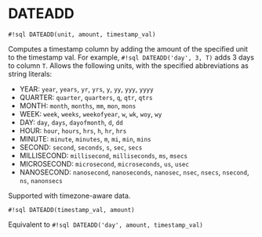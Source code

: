 # DATEADD

`#!sql DATEADD(unit, amount, timestamp_val)`

Computes a timestamp column by adding the amount of the specified unit
to the timestamp val. For example, `#!sql DATEADD('day', 3, T)` adds 3 days to
column `T`. Allows the following units, with the specified
abbreviations as string literals:

- YEAR: `year`, `years`, `yr`, `yrs`, `y`, `yy`, `yyy`, `yyyy`
- QUARTER: `quarter`, `quarters`, `q`, `qtr`, `qtrs`
- MONTH: `month`, `months`, `mm`, `mon`, `mons`
- WEEK: `week`, `weeks`, `weekofyear`, `w`, `wk`, `woy`, `wy`
- DAY: `day`, `days`, `dayofmonth`, `d`, `dd`
- HOUR: `hour`, `hours`, `hrs`, `h`, `hr`, `hrs`
- MINUTE: `minute`, `minutes`, `m`, `mi`, `min`, `mins`
- SECOND: `second`, `seconds`, `s`, `sec`, `secs`
- MILLISECOND: `millisecond`, `milliseconds`, `ms`, `msecs`
- MICROSECOND: `microsecond`, `microseconds`, `us`, `usec`
- NANOSECOND: `nanosecond`, `nanoseconds`, `nanosec`, `nsec`, `nsecs`, `nsecond`, `ns`, `nanonsecs`

Supported with timezone-aware data.

`#!sql DATEADD(timestamp_val, amount)`

Equivalent to `#!sql DATEADD('day', amount, timestamp_val)`
